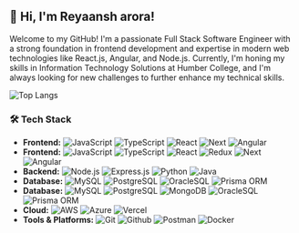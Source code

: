 ## 👋 Hi, I'm Reyaansh arora!
Welcome to my GitHub! I'm a passionate Full Stack Software Engineer with a strong foundation in frontend development and
expertise in modern web technologies like React.js, Angular, and Node.js. Currently, I'm honing my skills in Information
Technology Solutions at Humber College, and I'm always looking for new challenges to further enhance my technical skills.



![Top Langs](https://github-readme-stats.vercel.app/api/top-langs/?username=YOUR_USERNAME&theme=dark&show_icons=true&hide_border=true&layout=compact)
    

### 🛠️ **Tech Stack**

- **Frontend:** ![JavaScript](https://img.shields.io/badge/-JavaScript-F7DF1E?logo=javascript&logoColor=black) ![TypeScript](https://img.shields.io/badge/TypeScript-3178C6?logo=typescript&logoColor=white) ![React](https://img.shields.io/badge/-React.js-61DAFB?logo=react&logoColor=black) ![Next](https://img.shields.io/badge/next.js-000000?logo=nextdotjs&logoColor=white) ![Angular](https://img.shields.io/badge/-Angular-DD0031?logo=angular&logoColor=white)
- **Frontend:** ![JavaScript](https://img.shields.io/badge/-JavaScript-F7DF1E?logo=javascript&logoColor=black) ![TypeScript](https://img.shields.io/badge/TypeScript-3178C6?logo=typescript&logoColor=white) ![React](https://img.shields.io/badge/-React.js-61DAFB?logo=react&logoColor=black) ![Redux](https://img.shields.io/badge/Redux-764ABC?logo=redux&logoColor=fff) ![Next](https://img.shields.io/badge/next.js-000000?logo=nextdotjs&logoColor=white) ![Angular](https://img.shields.io/badge/-Angular-DD0031?logo=angular&logoColor=white) 
- **Backend:** ![Node.js](https://img.shields.io/badge/-Node.js-339933?logo=node.js&logoColor=white) ![Express.js](https://img.shields.io/badge/-Express.js-FFFFFF?logo=Express&logoColor=black) ![Python](https://img.shields.io/badge/-Python-3776AB?logo=python&logoColor=white) ![Java](https://img.shields.io/badge/-Java-ED8B00?logo=openjdk&logoColor=white)
- **Database:** ![MySQL](https://img.shields.io/badge/-SQL-4479A1?logo=MySQL&logoColor=white) ![PostgreSQL](https://img.shields.io/badge/PostgreSQL-316192?logo=postgresql&logoColor=white) ![OracleSQL](https://img.shields.io/badge/Oracle-F80000?&logo=Oracle&logoColor=white) ![Prisma ORM](https://img.shields.io/badge/-Prisma-5a67d8?logo=Prisma&logoColor=white)
- **Database:** ![MySQL](https://img.shields.io/badge/-SQL-4479A1?logo=MySQL&logoColor=white) ![PostgreSQL](https://img.shields.io/badge/PostgreSQL-316192?logo=postgresql&logoColor=white) ![MongoDB](https://img.shields.io/badge/MongoDB-%234ea94b.svg?logo=mongodb&logoColor=white) ![OracleSQL](https://img.shields.io/badge/Oracle-F80000?&logo=Oracle&logoColor=white) ![Prisma ORM](https://img.shields.io/badge/-Prisma-5a67d8?logo=Prisma&logoColor=white)
- **Cloud:** ![AWS](https://img.shields.io/badge/Amazon_Web_Services-232F3E?logo=amazon-web-services&logoColor=white) ![Azure](https://img.shields.io/badge/Microsoft_Azure-0078D4?logo=microsoft-azure&logoColor=white) ![Vercel](https://img.shields.io/badge/Vercel-000000?logo=vercel&logoColor=white)
- **Tools & Platforms:** ![Git](https://img.shields.io/badge/-Git-F05032?logo=git&logoColor=white) ![Github](https://img.shields.io/badge/-Github-000000?logo=Github&logoColor=white) ![Postman](https://img.shields.io/badge/-Postman-FF6C37?logo=postman&logoColor=white) ![Docker](https://img.shields.io/badge/-Docker-2496ED?logo=docker&logoColor=white)
